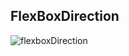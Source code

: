 ## FlexBoxDirection

![flexboxDirection](https://github.com/user-attachments/assets/025f6f48-b399-4b0d-8be2-755145bbb950)
